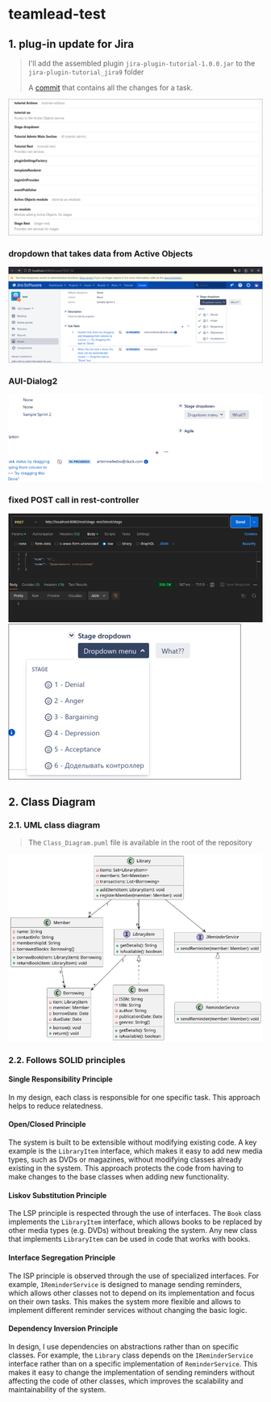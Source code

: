 # teamlead-test

## 1. plug-in update for Jira
> I'll add the assembled plugin `jira-plugin-tutorial-1.0.0.jar` to the `jira-plugin-tutorial_jira9` folder
>
> A [commit](https://github.com/artemnefedov/teamlead-test/commit/31157c56b32cf519d4e5dfd5a5c786fbf0ea5979) that contains all the changes for a task.
 
![img_2.png](img_2.png)

### dropdown that takes data from Active Objects
![img.png](img.png)


### AUI-Dialog2
![video](Kooha-2024-10-07-14-10-56.gif)

### fixed POST call in rest-controller
![img_3.png](img_3.png)
![img_4.png](img_4.png)

## 2. Class Diagram
### 2.1.  UML class diagram
> The `Class_Diagram.puml` file is available in the root of the repository

![Class_Diagram.png](Class_Diagram.png)

### 2.2.  Follows SOLID principles

#### **Single Responsibility Principle**
 
 In my design, each class is responsible for one specific task. This approach helps to reduce relatedness.

 #### **Open/Closed Principle**
 
 The system is built to be extensible without modifying existing code. A key example is the `LibraryItem` interface, which makes it easy to add new media types, such as DVDs or magazines, without modifying classes already existing in the system. This approach protects the code from having to make changes to the base classes when adding new functionality.

 #### **Liskov Substitution Principle**
 
 The LSP principle is respected through the use of interfaces. The `Book` class implements the `LibraryItem` interface, which allows books to be replaced by other media types (e.g. DVDs) without breaking the system. Any new class that implements `LibraryItem` can be used in code that works with books.

#### **Interface Segregation Principle**
 
 The ISP principle is observed through the use of specialized interfaces. For example, `IReminderService` is designed to manage sending reminders, which allows other classes not to depend on its implementation and focus on their own tasks. This makes the system more flexible and allows to implement different reminder services without changing the basic logic.

#### **Dependency Inversion Principle**
 
 In design, I use dependencies on abstractions rather than on specific classes. For example, the `Library` class depends on the `IReminderService` interface rather than on a specific implementation of `ReminderService`. This makes it easy to change the implementation of sending reminders without affecting the code of other classes, which improves the scalability and maintainability of the system.
